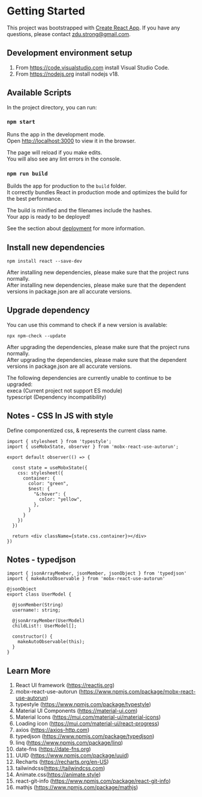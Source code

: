 # Getting Started

This project was bootstrapped with [Create React App](https://github.com/facebook/create-react-app). If you have any questions, please contact zdu.strong@gmail.com.<br/>

## Development environment setup
1. From https://code.visualstudio.com install Visual Studio Code.<br/>
2. From https://nodejs.org install nodejs v18.<br/>

## Available Scripts

In the project directory, you can run:<br/>

### `npm start`

Runs the app in the development mode.<br/>
Open [http://localhost:3000](http://localhost:3000) to view it in the browser.<br/>

The page will reload if you make edits.<br/>
You will also see any lint errors in the console.<br/>

### `npm run build`

Builds the app for production to the `build` folder.<br/>
It correctly bundles React in production mode and optimizes the build for the best performance.<br/>

The build is minified and the filenames include the hashes.<br/>
Your app is ready to be deployed!<br/>

See the section about [deployment](https://facebook.github.io/create-react-app/docs/deployment) for more information.<br/>

## Install new dependencies

    npm install react --save-dev

After installing new dependencies, please make sure that the project runs normally.<br/>
After installing new dependencies, please make sure that the dependent versions in package.json are all accurate versions.<br/>

## Upgrade dependency

You can use this command to check if a new version is available:<br/>

    npx npm-check --update

After upgrading the dependencies, please make sure that the project runs normally.<br/>
After upgrading the dependencies, please make sure that the dependent versions in package.json are all accurate versions.<br/>

The following dependencies are currently unable to continue to be upgraded:<br/>
execa (Current project not support ES module)<br/>
typescript (Dependency incompatibility)<br/>

## Notes - CSS In JS with style

Define componentized css, & represents the current class name.

    import { stylesheet } from 'typestyle';
    import { useMobxState, observer } from 'mobx-react-use-autorun';

    export default observer(() => {

      const state = useMobxState({
        css: stylesheet({
          container: {
            color: "green",
            $nest: {
              "&:hover": {
                color: "yellow",
              },
            }
          }
        })
      })

      return <div className={state.css.container}></div>
    })

## Notes - typedjson

    import { jsonArrayMember, jsonMember, jsonObject } from 'typedjson'
    import { makeAutoObservable } from 'mobx-react-use-autorun'

    @jsonObject
    export class UserModel {

      @jsonMember(String)
      username!: string;

      @jsonArrayMember(UserModel)
      childList!: UserModel[];

      constructor() {
        makeAutoObservable(this);
      }
    }

## Learn More

1. React UI framework (https://reactjs.org)<br/>
2. mobx-react-use-autorun (https://www.npmjs.com/package/mobx-react-use-autorun)
3. typestyle (https://www.npmjs.com/package/typestyle)<br/>
4. Material UI Components (https://material-ui.com)<br/>
5. Material Icons (https://mui.com/material-ui/material-icons)<br/>
6. Loading icon (https://mui.com/material-ui/react-progress)<br/>
7. axios (https://axios-http.com)
8. typedjson (https://www.npmjs.com/package/typedjson)
9. linq (https://www.npmjs.com/package/linq)<br/>
10. date-fns (https://date-fns.org)
11. UUID (https://www.npmjs.com/package/uuid)<br/>
12. Recharts (https://recharts.org/en-US)<br/>
13. tailwindcss(https://tailwindcss.com)<br/>
14. Animate.css(https://animate.style)<br/>
15. react-git-info (https://www.npmjs.com/package/react-git-info)
16. mathjs (https://www.npmjs.com/package/mathjs)
